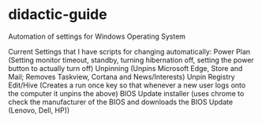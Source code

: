 # didactic-guide
Automation of settings for Windows Operating System

Current Settings that I have scripts for changing automatically:
Power Plan (Setting monitor timeout, standby, turning hibernation off, setting the power button to actually turn off)
Unpinning (Unpins Microsoft Edge, Store and Mail; Removes Taskview, Cortana and News/Interests)
Unpin Registry Edit/Hive (Creates a run once key so that whenever a new user logs onto the computer it unpins the above)
BIOS Update installer (uses chrome to check the manufacturer of the BIOS and downloads the BIOS Update (Lenovo, Dell, HP))
